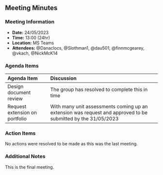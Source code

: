## Meeting Minutes
### Meeting Information
* **Date:** 24/05/2023
* **Time:** 13:00 (24hr)
* **Location:** MS Teams
* **Attendees:** @Danaclocs, @Slothman1, @dau501, @finnmcgearey, @vkach, @NickMcK14

### Agenda Items
|Agenda Item|Discussion|
|:-|:-|
|Design document review|The group has resolved to complete this in time|
|Request extension on portfolio|With many unit assessments coming up an extension was request and approved to be submitted by the 31/05/2023|

### Action Items
No actions were resolved to be made as this was the last meeting.

### Additional Notes
This is the final meeting.
